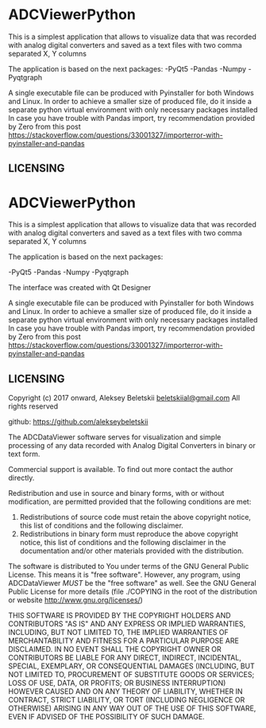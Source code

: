 ADCViewerPython
=============

This is a simplest application that allows to visualize data that was recorded
with analog digital converters and saved as a text files
with two comma separated X, Y columns

The application is based on the next packages:
-PyQt5
-Pandas
-Numpy
-Pyqtgraph

A single executable file can be produced with Pyinstaller for both Windows and Linux.
In order to achieve a smaller size of produced file,
do it inside a separate python virtual environment with only necessary packages installed
In case you have trouble with Pandas import, try recommendation provided by Zero
from this post https://stackoverflow.com/questions/33001327/importerror-with-pyinstaller-and-pandas




LICENSING
---------

ADCViewerPython
=============

This is a simplest application that allows to visualize data that was recorded
with analog digital converters and saved as a text files
with two comma separated X, Y columns

The application is based on the next packages:

-PyQt5
-Pandas
-Numpy
-Pyqtgraph

The interface was created with Qt Designer

A single executable file can be produced with Pyinstaller for both Windows and Linux.
In order to achieve a smaller size of produced file,
do it inside a separate python virtual environment with only necessary packages installed
In case you have trouble with Pandas import, try recommendation provided by Zero
from this post https://stackoverflow.com/questions/33001327/importerror-with-pyinstaller-and-pandas




LICENSING
---------

Copyright (c) 2017 onward, Aleksey Beletskii  <beletskiial@gmail.com>
All rights reserved

github: https://github.com/alekseybeletskii

The ADCDataViewer software serves for visualization and simple processing
of any data recorded with Analog Digital Converters in binary or text form.

Commercial support is available. To find out more contact the author directly.

Redistribution and use in source and binary forms, with or without
modification, are permitted provided that the following conditions are met:

  1. Redistributions of source code must retain the above copyright notice, this
     list of conditions and the following disclaimer.
  2. Redistributions in binary form must reproduce the above copyright notice,
     this list of conditions and the following disclaimer in the documentation
     and/or other materials provided with the distribution.

The software is distributed to You under terms of the GNU General Public
License. This means it is "free software". However, any program, using
ADCDataViewer _MUST_ be the "free software" as well.
See the GNU General Public License for more details
(file ./COPYING in the root of the distribution
or website <http://www.gnu.org/licenses/>)

THIS SOFTWARE IS PROVIDED BY THE COPYRIGHT HOLDERS AND CONTRIBUTORS "AS IS" AND
ANY EXPRESS OR IMPLIED WARRANTIES, INCLUDING, BUT NOT LIMITED TO, THE IMPLIED
WARRANTIES OF MERCHANTABILITY AND FITNESS FOR A PARTICULAR PURPOSE ARE
DISCLAIMED. IN NO EVENT SHALL THE COPYRIGHT OWNER OR CONTRIBUTORS BE LIABLE FOR
ANY DIRECT, INDIRECT, INCIDENTAL, SPECIAL, EXEMPLARY, OR CONSEQUENTIAL DAMAGES
(INCLUDING, BUT NOT LIMITED TO, PROCUREMENT OF SUBSTITUTE GOODS OR SERVICES;
LOSS OF USE, DATA, OR PROFITS; OR BUSINESS INTERRUPTION) HOWEVER CAUSED AND
ON ANY THEORY OF LIABILITY, WHETHER IN CONTRACT, STRICT LIABILITY, OR TORT
(INCLUDING NEGLIGENCE OR OTHERWISE) ARISING IN ANY WAY OUT OF THE USE OF THIS
SOFTWARE, EVEN IF ADVISED OF THE POSSIBILITY OF SUCH DAMAGE.
